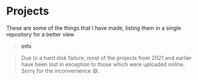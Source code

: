 # Projects

These are some of the things that I have made, listing them in a single repository for a better view

> **info**

> Due to a hard disk failure, most of the projects from 2021 and earlier have been lost in exception to those which were uploaded online. Sorry for the inconvenience 😅.
